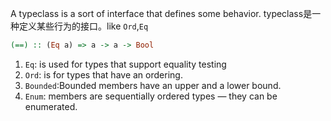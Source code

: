 A typeclass is a sort of interface that defines some behavior. typeclass是一种定义某些行为的接口。like `Ord`,`Eq`
```haskell
(==) :: (Eq a) => a -> a -> Bool  
```
1. `Eq`: is used for types that support equality testing
2. `Ord`: is for types that have an ordering.
3. `Bounded`:Bounded members have an upper and a lower bound.
4. `Enum`: members are sequentially ordered types — they can be enumerated.

